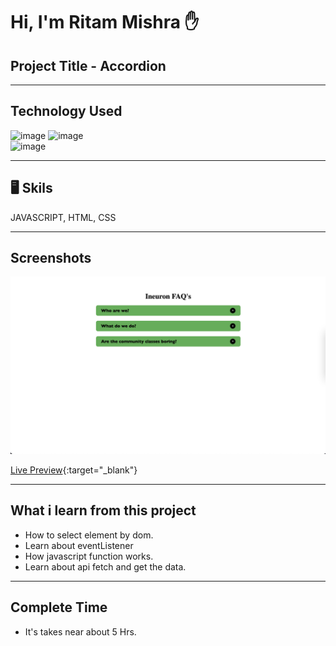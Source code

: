 # Hi, I'm Ritam Mishra ✋

## Project Title - Accordion 
***

## Technology Used 
![image](https://img.shields.io/badge/FirstTech-Html-orange) 
![image](https://img.shields.io/badge/SecondTech-CSS-blue)<br>
![image](https://img.shields.io/badge/ThirdTech-Javascript-yellow)

***
## 🖥️ Skils 
JAVASCRIPT, HTML, CSS

***  
## Screenshots

![image](./Image/Project_1.png)

[Live Preview](https://accordion-javascript-project.netlify.app/){:target="_blank"}
***
## What i learn from this project
- How to select element by dom.
- Learn about eventListener
- How javascript function works.
- Learn about api fetch and get the data.
***
## Complete Time 
- It's takes near about 5 Hrs.


